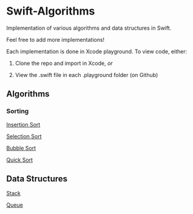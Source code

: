 Swift-Algorithms
================

Implementation of various algorithms and data structures in Swift.

Feel free to add more implementations!

Each implementation is done in Xcode playground. To view code, either:

1. Clone the repo and import in Xcode, *or*

2. View the .swift file in each .playground folder (on Github)

## Algorithms

### Sorting

[Insertion Sort](https://github.com/karan/Swift-Algorithms/tree/master/sorts/InsertionSort.playground)

[Selection Sort](https://github.com/karan/Swift-Algorithms/tree/master/sorts/SelectionSort.playground)

[Bubble Sort](https://github.com/karan/Swift-Algorithms/tree/master/sorts/BubbleSort.playground)

[Quick Sort](https://github.com/karan/Swift-Algorithms/tree/master/sorts/QuickSort.playground)

## Data Structures

[Stack](https://github.com/karan/Swift-Algorithms/tree/master/data_structures/Stack.playground)

[Queue](https://github.com/karan/Swift-Algorithms/tree/master/data_structures/Queue.playground)
